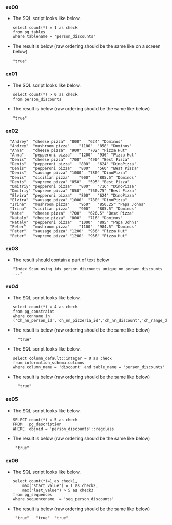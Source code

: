 ### ex00
- The SQL script looks like below.

      select count(*) = 1 as check
      from pg_tables
      where tablename = 'person_discounts'                

- The result is below (raw ordering should be the same like on a screen below)

      "true"
### ex01
- The SQL script looks like below.

      select count(*) > 0 as check
      from person_discounts                

- The result is below (raw ordering should be the same like below)

      "true"
### ex02
      "Andrey"	"cheese pizza"	"800"	"624" "Dominos"
      "Andrey"	"mushroom pizza"	"1100"	"858" "Dominos"
      "Anna"	"cheese pizza"	"900"	"702" "Pizza Hut"
      "Anna"	"pepperoni pizza"	"1200"	"936" "Pizza Hut"
      "Denis"	"cheese pizza"	"700"	"490" "Best Pizza"
      "Denis"	"pepperoni pizza"	"800"	"624" "DinoPizza"
      "Denis"	"pepperoni pizza"	"800"	"560" "Best Pizza"
      "Denis"	"sausage pizza"	"1000"	"780" "DinoPizza"
      "Denis"	"sicilian pizza"	"900"	"805.5" "Dominos"
      "Denis"	"supreme pizza"	"850"	"595" "Best Pizza"
      "Dmitriy"	"pepperoni pizza"	"800"	"716" "DinoPizza"
      "Dmitriy"	"supreme pizza"	"850"	"760.75" "Best Pizza"
      "Elvira"	"pepperoni pizza"	"800"	"624" "DinoPizza"
      "Elvira"	"sausage pizza"	"1000"	"780" "DinoPizza"
      "Irina"	"mushroom pizza"	"950"	"850.25" "Papa Johns"
      "Irina"	"sicilian pizza"	"900"	"805.5" "Dominos"
      "Kate"	"cheese pizza"	"700"	"626.5" "Best Pizza"
      "Nataly"	"cheese pizza"	"800"	"716" "Dominos"
      "Nataly"	"pepperoni pizza"	"1000"	"895" "Papa Johns"
      "Peter"	"mushroom pizza"	"1100"	"984.5" "Dominos"
      "Peter"	"sausage pizza"	"1200"	"936" "Pizza Hut"
      "Peter"	"supreme pizza"	"1200"	"936" "Pizza Hut"
### ex03
- The result should contain a part of text below

      "Index Scan using idx_person_discounts_unique on person_discounts ..."
### ex04
- The SQL script looks like below.

      select count(*) = 4 as check
      from pg_constraint
      where conname in ('ch_nn_person_id','ch_nn_pizzeria_id','ch_nn_discount','ch_range_discount')                   

- The result is below (raw ordering should be the same like below)

        "true"

- The SQL script looks like below.

      select column_default::integer = 0 as check
      from information_schema.columns
      where column_name = 'discount' and table_name = 'person_discounts'          

- The result is below (raw ordering should be the same like below)

        "true"                        
### ex05
- The SQL script looks like below.

      SELECT count(*) = 5 as check
      FROM   pg_description
      WHERE  objoid = 'person_discounts'::regclass                 

- The result is below (raw ordering should be the same like below)

       "true"

### ex06
- The SQL script looks like below.

      select count(*)=1 as check1,
          max("start_value") = 1 as check2,
          max("last_value") > 5 as check3
      from pg_sequences
      where sequencename  = 'seq_person_discounts'                     

- The result is below (raw ordering should be the same like below)

       "true"	"true"	"true"